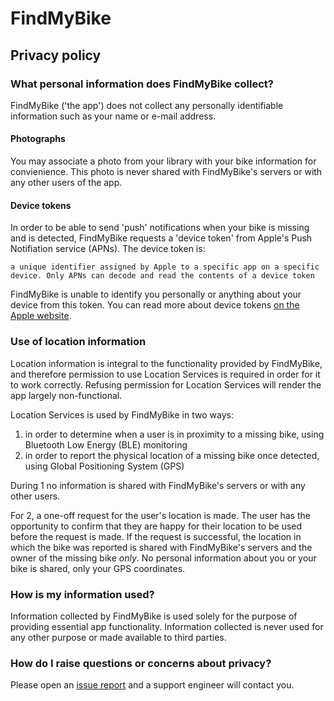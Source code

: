 # FindMyBike

## Privacy policy

### What personal information does FindMyBike collect?

FindMyBike ('the app') does not collect any personally identifiable information such as your name or e-mail address.

#### Photographs

You may associate a photo from your library with your bike information for convienience. This photo is never shared with FindMyBike's servers or with any other users of the app.

#### Device tokens

In order to be able to send 'push' notifications when your bike is missing and is detected, FindMyBike requests a 'device token' from Apple's Push Notifiation service (APNs). The device token is:

    a unique identifier assigned by Apple to a specific app on a specific device. Only APNs can decode and read the contents of a device token
    
FindMyBike is unable to identify you personally or anything about your device from this token. You can read more about device tokens [on the Apple website](https://developer.apple.com/go/?id=push-notifications).

### Use of location information

Location information is integral to the functionality provided by FindMyBike, and therefore permission to use Location Services is required in order for it to work correctly. Refusing permission for Location Services will render the app largely non-functional.

Location Services is used by FindMyBike in two ways:

1) in order to determine when a user is in proximity to a missing bike, using Bluetooth Low Energy (BLE) monitoring
2) in order to report the physical location of a missing bike once detected, using Global Positioning System (GPS)

During 1 no information is shared with FindMyBike's servers or with any other users.

For 2, a one-off request for the user's location is made. The user has the opportunity to confirm that they are happy for their location to be used before the request is made. If the request is successful, the location in which the bike was reported is shared with FindMyBike's servers and the owner of the missing bike _only_. No personal information about you or your bike is shared, only your GPS coordinates.

### How is my information used?

Information collected by FindMyBike is used solely for the purpose of providing essential app functionality. Information collected is never used for any other purpose or made available to third parties.

### How do I raise questions or concerns about privacy?

Please open an [issue report](https://github.com/jamesdonoh/FindMyBike/issues) and a support engineer will contact you.
